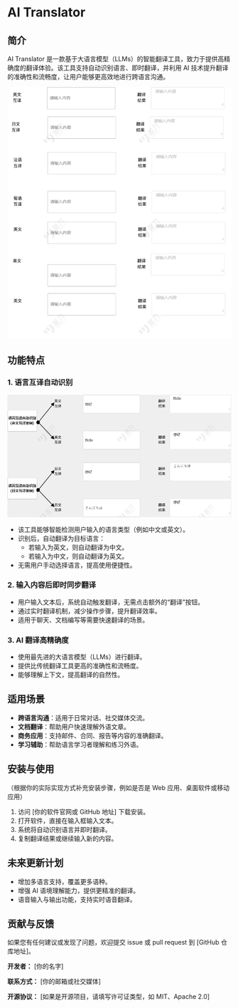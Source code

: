 # AI Translator

## 简介

AI Translator 是一款基于大语言模型（LLMs）的智能翻译工具，致力于提供高精确度的翻译体验。该工具支持自动识别语言、即时翻译，并利用 AI 技术提升翻译的准确性和流畅度，让用户能够更高效地进行跨语言沟通。

![](/img/产品原型.png)

## 功能特点

### 1. 语言互译自动识别

![](/img/功能描述图.png)

- 该工具能够智能检测用户输入的语言类型（例如中文或英文）。
- 识别后，自动翻译为目标语言：
  - 若输入为英文，则自动翻译为中文。
  - 若输入为中文，则自动翻译为英文。
- 无需用户手动选择语言，提高使用便捷性。

### 2. 输入内容后即时同步翻译

- 用户输入文本后，系统自动触发翻译，无需点击额外的“翻译”按钮。
- 通过实时翻译机制，减少操作步骤，提升翻译效率。
- 适用于聊天、文档编写等需要快速翻译的场景。

### 3. AI 翻译高精确度

- 使用最先进的大语言模型（LLMs）进行翻译。
- 提供比传统翻译工具更高的准确性和流畅度。
- 能够理解上下文，提高翻译的自然性。

## 适用场景

- **跨语言沟通**：适用于日常对话、社交媒体交流。
- **文档翻译**：帮助用户快速理解外语文章。
- **商务应用**：支持邮件、合同、报告等内容的准确翻译。
- **学习辅助**：帮助语言学习者理解和练习外语。

## 安装与使用

（根据你的实际实现方式补充安装步骤，例如是否是 Web 应用、桌面软件或移动应用）

1. 访问 [你的软件官网或 GitHub 地址] 下载安装。
2. 打开软件，直接在输入框输入文本。
3. 系统将自动识别语言并即时翻译。
4. 复制翻译结果或继续输入新的内容。

## 未来更新计划

- 增加多语言支持，覆盖更多语种。
- 增强 AI 语境理解能力，提供更精准的翻译。
- 语音输入与输出功能，支持实时语音翻译。

## 贡献与反馈

如果您有任何建议或发现了问题，欢迎提交 issue 或 pull request 到 [GitHub 仓库地址]。

**开发者：** [你的名字]

**联系方式：** [你的邮箱或社交媒体]

**开源协议：** [如果是开源项目，请填写许可证类型，如 MIT、Apache 2.0]